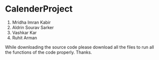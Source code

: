 # CalenderProject

1. Mridha Imran Kabir
2. Aldrin Sourav Sarker
3. Vashkar Kar
4. Ruhit Arman

While downloading the source code please download all the files to run all the functions of the code properly. Thanks.
